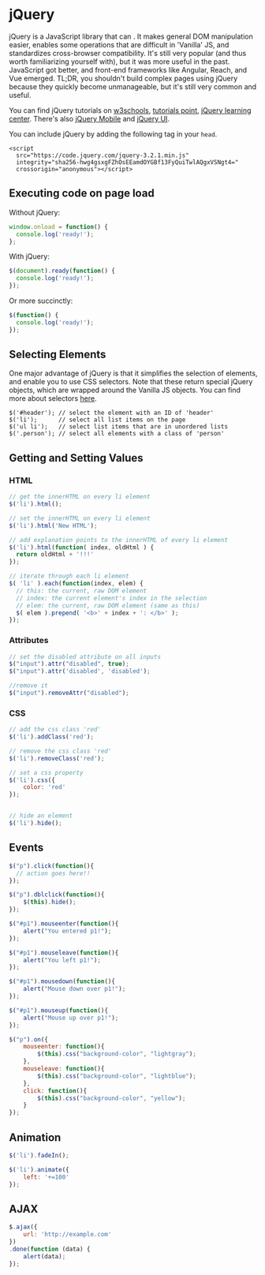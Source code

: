 
# jQuery

jQuery is a JavaScript library that can . It makes general DOM manipulation easier, enables some operations that are difficult in 'Vanilla' JS, and standardizes cross-browser compatibility. It's still very popular (and thus worth familiarizing yourself with), but it was more useful in the past. JavaScript got better, and front-end frameworks like Angular, Reach, and Vue emerged. TL;DR, you shouldn't build complex pages using jQuery because they quickly become unmanageable, but it's still very common and useful.

You can find jQuery tutorials on [w3schools](https://www.w3schools.com/jquery/), [tutorials point](https://www.tutorialspoint.com/jquery/), [jQuery learning center](https://learn.jquery.com/). There's also [jQuery Mobile](http://jquerymobile.com/) and [jQuery UI](https://jqueryui.com/).


You can include jQuery by adding the following tag in your `head`.

```
<script
  src="https://code.jquery.com/jquery-3.2.1.min.js"
  integrity="sha256-hwg4gsxgFZhOsEEamdOYGBf13FyQuiTwlAQgxVSNgt4="
  crossorigin="anonymous"></script>
```

## Executing code on page load

Without jQuery:
```javascript
window.onload = function() {
  console.log('ready!');
};
```

With jQuery:
```javascript
$(document).ready(function() {
  console.log('ready!');
});
```

Or more succinctly:
```javascript
$(function() {
  console.log('ready!');
});
```


## Selecting Elements

One major advantage of jQuery is that it simplifies the selection of elements, and enable you to use CSS selectors. Note that these return special jQuery objects, which are wrapped around the Vanilla JS objects. You can find more about selectors [here](http://api.jquery.com/category/selectors/).

```
$('#header'); // select the element with an ID of 'header'
$('li');      // select all list items on the page
$('ul li');   // select list items that are in unordered lists
$('.person'); // select all elements with a class of 'person'
```

## Getting and Setting Values

### HTML

```javascript
// get the innerHTML on every li element
$('li').html();
```

```javascript
// set the innerHTML on every li element
$('li').html('New HTML');
```

```javascript
// add explanation points to the innerHTML of every li element
$('li').html(function( index, oldHtml ) {
  return oldHtml + '!!!'
});
```
```javascript
// iterate through each li element
$( 'li' ).each(function(index, elem) {
  // this: the current, raw DOM element
  // index: the current element's index in the selection
  // elem: the current, raw DOM element (same as this)
  $( elem ).prepend( '<b>' + index + ': </b>' );
});
```

### Attributes

```javascript
// set the disabled attribute on all inputs
$("input").attr("disabled", true);
$("input").attr('disabled', 'disabled');

//remove it
$("input").removeAttr("disabled");
```

### CSS

```javascript
// add the css class 'red'
$('li').addClass('red');

// remove the css class 'red'
$('li').removeClass('red');

// set a css property
$('li').css({
    color: 'red'
});


// hide an element
$('li').hide();

```

## Events

```javascript
$("p").click(function(){
  // action goes here!!
});

$("p").dblclick(function(){
    $(this).hide();
});

$("#p1").mouseenter(function(){
    alert("You entered p1!");
});

$("#p1").mouseleave(function(){
    alert("You left p1!");
});

$("#p1").mousedown(function(){
    alert("Mouse down over p1!");
});

$("#p1").mouseup(function(){
    alert("Mouse up over p1!");
});

$("p").on({
    mouseenter: function(){
        $(this).css("background-color", "lightgray");
    }, 
    mouseleave: function(){
        $(this).css("background-color", "lightblue");
    }, 
    click: function(){
        $(this).css("background-color", "yellow");
    } 
});


```

## Animation

```javascript
$('li').fadeIn();

$('li').animate({
    left: '+=100'
});
```


## AJAX

```javascript
$.ajax({
    url: 'http://example.com'
})
.done(function (data) {
    alert(data);
});
```



